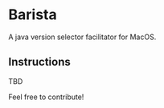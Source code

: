 # Barista
A java version selector facilitator for MacOS.

## Instructions
TBD

Feel free to contribute!
